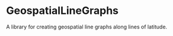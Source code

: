 GeospatialLineGraphs
====================

A library for creating geospatial line graphs along lines of latitude.
